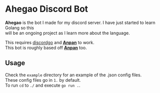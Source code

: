# Ahegao Discord Bot
**Ahegao** is the bot I made for my discord server. I have just started to learn Golang so this <br>
will be an ongoing project as I learn more about the language.

This requires [discordgo](https://github.com/bwmarrin/discordgo) and **[Anpan](https://github.com/MikeModder/anpan/)** to work. <br>
This bot is roughly based off **[Anpan](https://github.com/MikeModder/anpan/)** too.

## Usage
Check the `example` directory for an example of the .json config files. <br>
These config files go in `1.` by default. <br>
To run `cd` to `./` and execute `go run .`.

